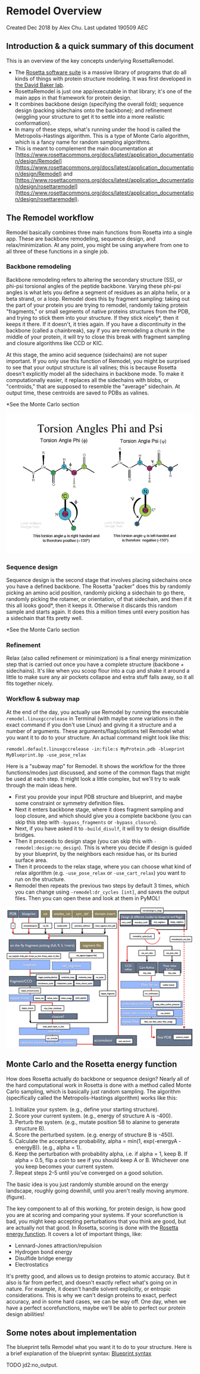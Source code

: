 # Remodel Overview
Created Dec 2018 by Alex Chu. Last updated 190509 AEC

## Introduction & a quick summary of this document
This is an overview of the key concepts underlying RosettaRemodel. 
- The [Rosetta software suite](https://www.rosettacommons.org/docs/latest/Home) is a massive library of programs that do all kinds of things with protein structure modeling. It was first developed in [the David Baker lab](https://www.bakerlab.org/). 
- RosettaRemodel is just one app/executable in that library; it's one of the main apps in that framework for protein design.
- It combines backbone design (specifying the overall fold); sequence design (packing sidechains onto the backbone); and refinement (wiggling your structure to get it to settle into a more realistic conformation).
- In many of these steps, what's running under the hood is called the Metropolis-Hastings algorithm. This is a type of Monte Carlo algorithm, which is a fancy name for random sampling algorithms.
- This is meant to complement the main documentation at [https://www.rosettacommons.org/docs/latest/application_documentation/design/Remodel](https://www.rosettacommons.org/docs/latest/application_documentation/design/Remodel) and [https://www.rosettacommons.org/docs/latest/application_documentation/design/rosettaremodel](https://www.rosettacommons.org/docs/latest/application_documentation/design/rosettaremodel).

## The Remodel workflow

Remodel basically combines three main functions from Rosetta into a single app. These are backbone remodeling, sequence design, and relax/minimization. At any point, you might be using anywhere from one to all three of these functions in a single job. 

### Backbone remodeling
Backbone remodeling refers to altering the secondary structure (SS), or phi-psi torsional angles of the peptide backbone. Varying these phi-psi angles is what lets you define a segment of residues as an alpha helix, or a beta strand, or a loop. Remodel does this by fragment sampling: taking out the part of your protein you are trying to remodel, randomly taking protein "fragments," or small segments of native proteins structures from the PDB, and trying to stick them into your structure. If they stick nicely*, then it keeps it there. If it doesn't, it tries again. If you have a discontinuity in the backbone (called a chainbreak), say if you are remodeling a chunk in the middle of your protein, it will try to close this break with fragment sampling and closure algorithms like CCD or KIC.

At this stage, the amino acid sequence (sidechains) are not super important. If you only use this function of Remodel, you might be surprised to see that your output structure is all valines; this is because Rosetta doesn't explicitly model all the sidechains in backbone mode. To make it computationally easier, it replaces all the sidechains with blobs, or "centroids," that are supposed to resemble the "average" sidechain. At output time, these centroids are saved to PDBs as valines.  

*See the Monte Carlo section

![Protein torsional angles](/images/phi_psi_torsional_diagram.jpg)

### Sequence design
Sequence design is the second stage that involves placing sidechains once you have a defined backbone. The Rosetta "packer" does this by randomly picking an amino acid position, randomly picking a sidechain to go there, randomly picking the rotamer, or orientation, of that sidechain, and then if it this all looks good*, then it keeps it. Otherwise it discards this random sample and starts again. It does this a million times until every position has a sidechain that fits pretty well.  

*See the Monte Carlo section

### Refinement
Relax (also called refinement or minimization) is a final energy minimization step that is carried out once you have a complete structure (backbone + sidechains). It's like when you scoop flour into a cup and shake it around a little to make sure any air pockets collapse and extra stuff falls away, so it all fits together nicely.

### Workflow & subway map
At the end of the day, you actually use Remodel by running the executable `remodel.linuxgccrelease` in Terminal (with maybe some variations in the exact command if you don't use Linux) and giving it a structure and a number of arguments. These arguments/flags/options tell Remodel what you want it to do to your structure. An actual command might look like this:
```
remodel.default.linuxgccrelease -in:file:s MyProtein.pdb -blueprint MyBlueprint.bp -use_pose_relax
```

Here is a "subway map" for Remodel. It shows the workflow for the three functions/modes just discussed, and some of the common flags that might be used at each step. It might look a little complex, but we'll try to walk through the main ideas here.  

- First you provide your input PDB structure and blueprint, and maybe some constraint or symmetry definition files. 
- Next it enters backbone stage, where it does fragment sampling and loop closure, and which should give you a complete backbone (you can skip this step with `-bypass_fragments` or `-bypass_closure`). 
- Next, if you have asked it to `-build_disulf`, it will try to design disulfide bridges. 
- Then it proceeds to design stage (you can skip this with `-remodel:design:no_design`). This is where you decide if design is guided by your blueprint, by the neighbors each residue has, or its buried surface area. 
- Then it proceeds to the relax stage, where you can choose what kind of relax algorithm (e.g. `-use_pose_relax` or `-use_cart_relax`) you want to run on the structure.
- Remodel then repeats the previous two steps by default 3 times, which you can change using `-remodel:dr_cycles [int]`, and saves the output files. Then you can open these and look at them in PyMOL!

![Remodel Subway Map](/images/RemodelSubwayMap.png)

## Monte Carlo and the Rosetta energy function

How does Rosetta actually do backbone or sequence design? Nearly all of the hard computational work in Rosetta is done with a method called Monte Carlo sampling, which is basically just random sampling. The algorithm (specifically called the Metropolis-Hastings algorithm) works like this:

1. Initialize your system. (e.g., define your starting structure).
2. Score your current system. (e.g., energy of structure A is -400).
2. Perturb the system. (e.g., mutate position 58 to alanine to generate structure B).
3. Score the perturbed system. (e.g. energy of structure B is -450).
4. Calculate the acceptance probability, alpha = min(1, exp(-energyA - energyB)). (e.g., alpha = 1).
5. Keep the perturbation with probability alpha, i.e. if alpha = 1, keep B. If alpha = 0.5, flip a coin to see if you should keep A or B. Whichever one you keep becomes your current system.
6. Repeat steps 2-5 until you've converged on a good solution.

The basic idea is you just randomly stumble around on the energy landscape, roughly going downhill, until you aren't really moving anymore. (figure).

The key component to all of this working, for protein design, is how good you are at scoring and comparing your systems. If your scorefunction is bad, you might keep accepting perturbations that you think are good, but are actually not that good. In Rosetta, scoring is done with the [Rosetta energy function](https://pubs.acs.org/doi/abs/10.1021/acs.jctc.7b00125). It covers a lot of important things, like:
- Lennard-Jones attraction/repulsion
- Hydrogen bond energy
- Disulfide bridge energy
- Electrostatics  

It's pretty good, and allows us to design proteins to atomic accuracy. But it also is far from perfect, and doesn't exactly reflect what's going on in nature. For example, it doesn't handle solvent explicitly, or entropic considerations. This is why we can't design proteins to exact, perfect accuracy, and in some hard cases, we can be way off. One day, when we have a perfect scorefunctions, maybe we'll be able to perfect our protein design abilities!  

## Some notes about implementation
The blueprint tells Remodel what you want it to do to your structure. Here is a brief explanation of the blueprint syntax: [Blueprint syntax](https://www.rosettacommons.org/docs/latest/application_documentation/design/Remodel#blueprint)

TODO jd2:no_output. 

